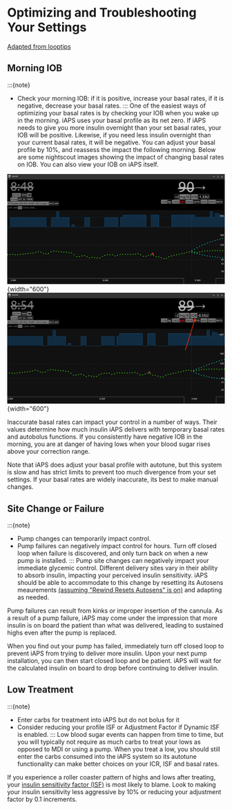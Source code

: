 # Optimizing and Troubleshooting Your Settings
[Adapted from looptips](https://loopkit.github.io/looptips/how-to/think-like-loop/)

## Morning IOB

:::{note}
  - Check your morning IOB: if it is positive, increase your basal rates, if it is negative, decrease your basal rates.
:::
One of the easiest ways of optimizing your basal rates is by checking your IOB when you wake up in the morning. iAPS uses your basal profile as its net zero. If iAPS needs to give you more insulin overnight than your set basal rates, your IOB will be positive. Likewise, if you need less insulin overnight than your current basal rates, it will be negative. You can adjust your basal profile by 10%, and reassess the impact the following morning. Below are some nightscout images showing the impact of changing basal rates on IOB. You can also view your IOB on iAPS itself.

![Before basal adjustment](img/negativeIOBbefore.jpg){width="600"}
![After basal adjustment](img/negativeIOBafter.jpg){width="600"}

Inaccurate basal rates can impact your control in a number of ways. Their values determine how much insulin iAPS delivers with temporary basal rates and autobolus functions. If you consistently have negative IOB in the morning, you are at danger of having lows when your blood sugar rises above your correction range.

Note that iAPS does adjust your basal profile with autotune, but this system is slow and has strict limits to prevent too much divergence from your set settings. If your basal rates are widely inaccurate, its best to make manual changes. 

## Site Change or Failure

:::{note}
   - Pump changes can temporarily impact control. 
   - Pump failures can negatively impact control for hours. Turn off closed loop when failure is discovered, and only turn back on when a new pump is installed.
:::
Pump site changes can negatively impact your immediate glycemic control. Different delivery sites vary in their ability to absorb insulin, impacting your perceived insulin sensitivity. iAPS should be able to accommodate to this change by resetting its Autosens meaurements [(assuming "Rewind Resets Autosens" is on)](../settings/configuration/preferences/othersettings.md) and adapting as needed.

Pump failures can result from kinks or improper insertion of the cannula. As a result of a pump failure, iAPS may come under the impression that more insulin is on board the patient than what was delivered, leading to sustained highs even after the pump is replaced. 

When you find out your pump has failed, immediately turn off closed loop to prevent iAPS from trying to deliver more insulin. Upon your next pump installation, you can then start closed loop and be patient. iAPS will wait for the calculated insulin on board to drop before continuing to deliver insulin.

## Low Treatment

:::{note}
   - Enter carbs for treatment into iAPS but do not bolus for it
   - Consider reducing your profile ISF or Adjustment Factor if Dynamic ISF is enabled.
:::
Low blood sugar events can happen from time to time, but you will typically not require as much carbs to treat your lows as opposed to MDI or using a pump. When you treat a low, you should still enter the carbs consumed into the iAPS system so its autotune functionality can make better choices on your ICR, ISF and basal rates.

If you experience a roller coaster pattern of highs and lows after treating, your [insulin sensitivity factor (ISF)](../settings/configuration/insulinsensitivities.md) is most likely to blame. Look to making your insulin sensitivity less aggressive by 10% or reducing your adjustment factor by 0.1 increments. 
